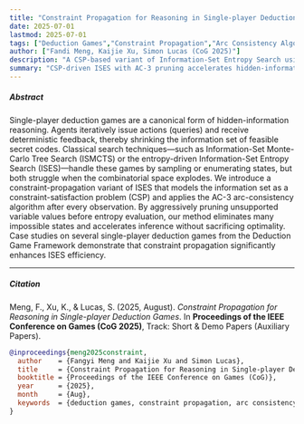```yaml
---
title: "Constraint Propagation for Reasoning in Single-player Deduction Games"
date: 2025-07-01
lastmod: 2025-07-01
tags: ["Deduction Games","Constraint Propagation","Arc Consistency Algorithm","Game Artificial Intelligence","Information Entropy","Search Algorithm"]
author: ["Fandi Meng, Kaijie Xu, Simon Lucas (CoG 2025)"]
description: "A CSP-based variant of Information-Set Entropy Search using AC-3 for efficient inference in single-player deduction games."
summary: "CSP-driven ISES with AC-3 pruning accelerates hidden-information reasoning."
---
```


<!--more-->

##### Abstract

Single-player deduction games are a canonical form of hidden-information reasoning. Agents iteratively issue actions (queries) and receive deterministic feedback, thereby shrinking the information set of feasible secret codes. Classical search techniques—such as Information-Set Monte-Carlo Tree Search (ISMCTS) or the entropy-driven Information-Set Entropy Search (ISES)—handle these games by sampling or enumerating states, but both struggle when the combinatorial space explodes. We introduce a constraint-propagation variant of ISES that models the information set as a constraint-satisfaction problem (CSP) and applies the AC-3 arc-consistency algorithm after every observation. By aggressively pruning unsupported variable values before entropy evaluation, our method eliminates many impossible states and accelerates inference without sacrificing optimality. Case studies on several single-player deduction games from the Deduction Game Framework demonstrate that constraint propagation significantly enhances ISES efficiency.

---

##### Citation

Meng, F., Xu, K., & Lucas, S. (2025, August). *Constraint Propagation for Reasoning in Single-player Deduction Games*. In **Proceedings of the IEEE Conference on Games (CoG 2025)**, Track: Short & Demo Papers (Auxiliary Papers).

```BibTeX
@inproceedings{meng2025constraint,
  author    = {Fangyi Meng and Kaijie Xu and Simon Lucas},
  title     = {Constraint Propagation for Reasoning in Single-player Deduction Games},
  booktitle = {Proceedings of the IEEE Conference on Games (CoG)},
  year      = {2025},
  month     = {Aug},
  keywords  = {deduction games, constraint propagation, arc consistency, game AI, information entropy, search algorithms}
}
